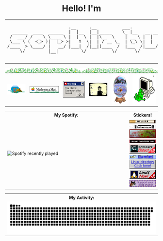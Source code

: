 <h1 align="center">Hello! I'm</h1>



<table align="center" width="100%">
  <tr>
    <td width="70%">
      <pre>
                        .__     .__          ___.                   .__                              
  ______  ____  ______  |  |__  |__|_____    \_ |__   __ __   ____  |  |__    _____  _____     ____  
 /  ___/ /  _ \ \____ \ |  |  \ |  |\__  \    | __ \ |  |  \_/ ___\ |  |  \  /     \ \__  \   /    \ 
 \___ \ (  <_> )|  |_> >|   Y  \|  | / __ \_  | \_\ \|  |  /\  \___ |   Y  \|  Y Y  \ / __ \_|   |  \
/____  > \____/ |   __/ |___|  /|__|(____  /  |___  /|____/  \___  >|___|  /|__|_|  /(____  /|___|  /
     \/         |__|         \/          \/       \/             \/      \/       \/      \/      \/ 

</pre>
    </td>
    <td width = "30%">
      <img src = "https://github.com/thesquidgrid/thesquidgrid/blob/main/stickers/sophia.gif">
    </td>
  </tr>
</table>

<img width = "50%" align="left" src = "https://github.com/thesquidgrid/thesquidgrid/blob/main/stickers/bborderwaterplant.gif"> 
<img width = "50%" align="right" src = "https://github.com/thesquidgrid/thesquidgrid/blob/main/stickers/bborderwaterplant.gif"> 




<table align="center" width="100%">
  <tr>
    <th>
        <img src="https://github.com/thesquidgrid/thesquidgrid/blob/main/stickers/sherifishcat.gif">
    </th>
    <th>
        <img src="https://github.com/thesquidgrid/thesquidgrid/blob/main/stickers/fishu.gif">
    </th>
    <th>
        <img src="https://github.com/thesquidgrid/thesquidgrid/blob/main/stickers/banner_firewall_120x90a.gif">
    </th>
    <th>
        <img src="https://github.com/thesquidgrid/thesquidgrid/blob/main/stickers/lainscreenblur.gif">
    </th>
    <th>
        <img src="https://github.com/thesquidgrid/thesquidgrid/blob/main/stickers/fishballani.gif" height="100">
    </th>
    <th>
        <img src="https://github.com/thesquidgrid/thesquidgrid/blob/main/stickers/EmailFrog.gif" height="100">
    </th>
  </tr>
</table>

<table align="center" width="100%">
  <tr>
    <th width="50%">My Spotify:</th>
    <th width="50%">Stickers!</th>
  </tr>
  <tr>
    <td width="80%">
      <img src="https://spotify-recently-played-readme.vercel.app/api?user=31n75zap74pmloq7pdfhnkqizocm&width=800&count=10" alt="Spotify recently played">
    </td>
    <td width="10%">
      <img src="https://github.com/thesquidgrid/thesquidgrid/blob/main/blinkies/KickYourButtBlinkie_mommys.gif">
      <img src="https://github.com/thesquidgrid/thesquidgrid/blob/main/blinkies/a13.gif">
      <img src="https://github.com/thesquidgrid/thesquidgrid/blob/main/blinkies/akappletreeblinkie.gif">
      <img src="https://github.com/thesquidgrid/thesquidgrid/blob/main/blinkies/blink1.gif">
      <img src="https://github.com/thesquidgrid/thesquidgrid/blob/main/blinkies/catscape-ad%402x.gif" width = "100%">
      <img src="https://github.com/thesquidgrid/thesquidgrid/blob/main/blinkies/hobbieblink26.gif">
      <img src="https://github.com/thesquidgrid/thesquidgrid/blob/main/blinkies/linux-directory.gif" width = "100%">
      <img src="https://github.com/thesquidgrid/thesquidgrid/blob/main/blinkies/linuxnow.gif" width = "100%">
      <img src="https://github.com/thesquidgrid/thesquidgrid/blob/main/blinkies/mm_blinkie_gvg.gif" width = "100%">
    </td>
  </tr>
</table>

<table align="center" width="100%">
  <tr>
    <th width="100%">My Activity:</th>
  </tr>
  <tr>
    <td width="100%">
      <img src="https://raw.githubusercontent.com/thesquidgrid/thesquidgrid/output/github-contribution-grid-snake.svg" 
           alt="GitHub Contribution Snake Animation"
           style="transform: rotate(90);">
    </td>
  </tr>
</table>
